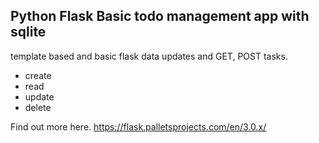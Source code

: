 <h2>Python Flask Basic todo management app with sqlite </h2>

template based and basic flask data updates and GET, POST tasks.

- create
- read
- update
- delete

Find out more here.
https://flask.palletsprojects.com/en/3.0.x/
